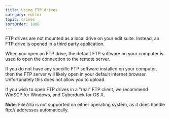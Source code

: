 ```yaml
---
title: Using FTP drives
category: editor
topic: drives
sortOrder: 1000
---
```


FTP drives are not mounted as a local drive on your edit suite. Instead, an FTP drive is opened in a third party application.

When you open an FTP drive, the default FTP software on your computer is used to open the connection to the remote server.

If you do not have any specific FTP software installed on your computer, then the FTP server will likely open in your default internet browser. Unfortunately this does not allow you to upload.

If you wish to open FTP drives in a "real" FTP client, we recommend WinSCP for Windows, and Cyberduck for OS X.

<p class="note">
  <strong>Note</strong>:
  FileZilla is not supported on either operating system, as it does handle ftp:// addresses automatically.
</p>
